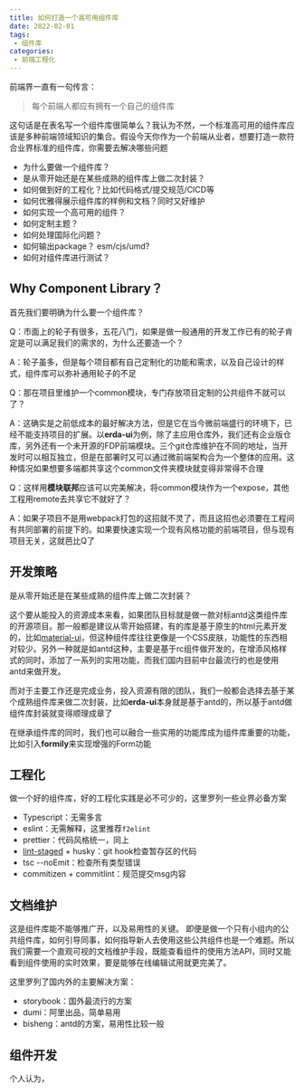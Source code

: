 ```yaml
---
title: 如何打造一个高可用组件库
date: 2022-02-01
tags:
 - 组件库
categories:
 - 前端工程化
---
```




前端界一直有一句传言：

> 每个前端人都应有拥有一个自己的组件库

这句话是在表名写一个组件库很简单么？我认为不然，一个标准高可用的组件库应该是多种前端领域知识的集合。假设今天你作为一个前端从业者，想要打造一款符合业界标准的组件库，你需要去解决哪些问题

- 为什么要做一个组件库？
- 是从零开始还是在某些成熟的组件库上做二次封装？
- 如何做到好的工程化？比如代码格式/提交规范/CICD等
- 如何优雅得展示组件库的样例和文档？同时又好维护
- 如何实现一个高可用的组件？
- 如何定制主题？
- 如何处理国际化问题？
- 如何输出package？ esm/cjs/umd?
- 如何对组件库进行测试？



## Why Component Library？

首先我们要明确为什么要一个组件库？

Q：市面上的轮子有很多，五花八门，如果是做一般通用的开发工作已有的轮子肯定是可以满足我们的需求的，为什么还要造一个？

A：轮子虽多，但是每个项目都有自己定制化的功能和需求，以及自己设计的样式，组件库可以弥补通用轮子的不足

Q：那在项目里维护一个common模块，专门存放项目定制的公共组件不就可以了？

A：这确实是之前低成本的最好解决方法，但是它在当今微前端盛行的环境下，已经不能支持项目的扩展。以**erda-ui**为例，除了主应用仓库外，我们还有企业版仓库，另外还有一个未开源的FDP前端模块。三个git仓库维护在不同的地址，当开发时可以相互独立，但是在部署时又可以通过微前端架构合为一个整体的应用。这种情况如果想要多端都共享这个common文件夹模块就变得非常得不合理

Q：这样用**模块联邦**应该可以完美解决，将common模块作为一个expose，其他工程用remote去共享它不就好了？

A：如果子项目不是用webpack打包的这招就不灵了，而且这招也必须要在工程间有共同部署的前提下的。如果要快速实现一个现有风格功能的前端项目，但与现有项目无关，这就芭比Q了



## 开发策略

是从零开始还是在某些成熟的组件库上做二次封装？

这个要从能投入的资源成本来看，如果团队目标就是做一款对标antd这类组件库的开源项目。那一般都是建议从零开始搭建，有的库是基于原生的html元素开发的，比如[material-ui](https://github.com/mui/material-ui)，但这种组件库往往更像是一个CSS皮肤，功能性的东西相对较少。另外一种就是如antd这种，主要是基于rc组件做开发的，在增添风格样式的同时，添加了一系列的实用功能，而我们国内目前中台最流行的也是使用antd来做开发。

而对于主要工作还是完成业务，投入资源有限的团队，我们一般都会选择去基于某个成熟组件库来做二次封装，比如**erda-ui**本身就是基于antd的，所以基于antd做组件库封装就变得顺理成章了

在继承组件库的同时，我们也可以融合一些实用的功能库成为组件库重要的功能，比如引入**formily**来实现增强的Form功能



## 工程化

做一个好的组件库，好的工程化实践是必不可少的，这里罗列一些业界必备方案

- Typescript：无需多言
- eslint：无需解释，这里推荐`f2elint`
- prettier：代码风格统一，同上
- [lint-staged](https://www.npmjs.com/package/lint-staged) + husky：git hook检查暂存区的代码
- tsc --noEmit：检查所有类型错误
- commitizen + commitlint：规范提交msg内容



## 文档维护

这是组件库能不能够推广开，以及易用性的关键。 即便是做一个只有小组内的公共组件库，如何引导同事，如何指导新人去使用这些公共组件也是一个难题。所以我们需要一个直观可视的文档维护手段，既能查看组件的使用方法API，同时又能看到组件使用的实时效果，要是能够在线编辑试用就更完美了。

这里罗列了国内外的主要解决方案：

- storybook：国外最流行的方案
- dumi：阿里出品，简单易用
- bisheng：antd的方案，易用性比较一般



## 组件开发

个人认为，